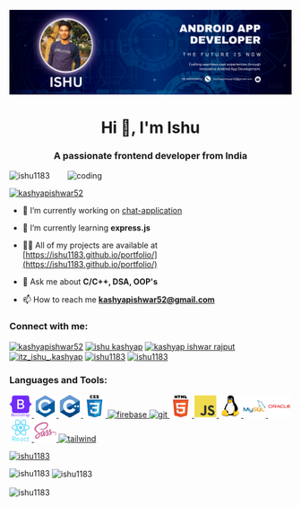 ![logo](https://github.com/Ishu1183/Ishu1183/blob/main/GitHub%20Banner.png)
<h1 align="center">Hi 👋, I'm Ishu</h1>
<h3 align="center">A passionate frontend developer from India</h3>

<img align="right" alt="coding" width="400" src="https://www.stealthtechnocrats.com/stealth_blogs/uploads/blogsdata/stealth.gif">

<p align="left"> <img src="https://komarev.com/ghpvc/?username=ishu1183&label=Profile%20views&color=0e75b6&style=flat" alt="ishu1183" /> </p>

<p align="left"> <a href="https://twitter.com/kashyapishwar52" target="blank"><img src="https://img.shields.io/twitter/follow/kashyapishwar52?logo=twitter&style=for-the-badge" alt="kashyapishwar52" /></a> </p>

- 🔭 I’m currently working on [chat-application](https://github.com/Ishu1183/chat-app)

- 🌱 I’m currently learning **express.js**

- 👨‍💻 All of my projects are available at [https://ishu1183.github.io/portfolio/](https://ishu1183.github.io/portfolio/)

- 💬 Ask me about **C/C++, DSA, OOP's**

- 📫 How to reach me **kashyapishwar52@gmail.com**

<h3 align="left">Connect with me:</h3>
<p align="left">
<a href="https://twitter.com/kashyapishwar52" target="blank"><img align="center" src="https://raw.githubusercontent.com/rahuldkjain/github-profile-readme-generator/master/src/images/icons/Social/twitter.svg" alt="kashyapishwar52" height="30" width="40" /></a>
<a href="https://www.linkedin.com/in/ishu-kashyap-82a8a3258/" target="blank"><img align="center" src="https://raw.githubusercontent.com/rahuldkjain/github-profile-readme-generator/master/src/images/icons/Social/linked-in-alt.svg" alt="ishu kashyap" height="30" width="40" /></a>
<a href="https://fb.com/kashyap ishwar rajput" target="blank"><img align="center" src="https://raw.githubusercontent.com/rahuldkjain/github-profile-readme-generator/master/src/images/icons/Social/facebook.svg" alt="kashyap ishwar rajput" height="30" width="40" /></a>
<a href="https://instagram.com/itz_ishu_kashyap._" target="blank"><img align="center" src="https://raw.githubusercontent.com/rahuldkjain/github-profile-readme-generator/master/src/images/icons/Social/instagram.svg" alt="itz_ishu_.kashyap" height="30" width="40" /></a>
<a href="https://www.hackerrank.com/ishu1183" target="blank"><img align="center" src="https://raw.githubusercontent.com/rahuldkjain/github-profile-readme-generator/master/src/images/icons/Social/hackerrank.svg" alt="ishu1183" height="30" width="40" /></a>
<a href="https://www.leetcode.com/ishu1183" target="blank"><img align="center" src="https://raw.githubusercontent.com/rahuldkjain/github-profile-readme-generator/master/src/images/icons/Social/leet-code.svg" alt="ishu1183" height="30" width="40" /></a>
</p>

<h3 align="left">Languages and Tools:</h3>
<p align="left"> <a href="https://getbootstrap.com" target="_blank" rel="noreferrer"> <img src="https://raw.githubusercontent.com/devicons/devicon/master/icons/bootstrap/bootstrap-plain-wordmark.svg" alt="bootstrap" width="40" height="40"/> </a> <a href="https://www.cprogramming.com/" target="_blank" rel="noreferrer"> <img src="https://raw.githubusercontent.com/devicons/devicon/master/icons/c/c-original.svg" alt="c" width="40" height="40"/> </a> <a href="https://www.w3schools.com/cpp/" target="_blank" rel="noreferrer"> <img src="https://raw.githubusercontent.com/devicons/devicon/master/icons/cplusplus/cplusplus-original.svg" alt="cplusplus" width="40" height="40"/> </a> <a href="https://www.w3schools.com/css/" target="_blank" rel="noreferrer"> <img src="https://raw.githubusercontent.com/devicons/devicon/master/icons/css3/css3-original-wordmark.svg" alt="css3" width="40" height="40"/> </a> <a href="https://firebase.google.com/" target="_blank" rel="noreferrer"> <img src="https://www.vectorlogo.zone/logos/firebase/firebase-icon.svg" alt="firebase" width="40" height="40"/> </a> <a href="https://git-scm.com/" target="_blank" rel="noreferrer"> <img src="https://www.vectorlogo.zone/logos/git-scm/git-scm-icon.svg" alt="git" width="40" height="40"/> </a> <a href="https://www.w3.org/html/" target="_blank" rel="noreferrer"> <img src="https://raw.githubusercontent.com/devicons/devicon/master/icons/html5/html5-original-wordmark.svg" alt="html5" width="40" height="40"/> </a> <a href="https://developer.mozilla.org/en-US/docs/Web/JavaScript" target="_blank" rel="noreferrer"> <img src="https://raw.githubusercontent.com/devicons/devicon/master/icons/javascript/javascript-original.svg" alt="javascript" width="40" height="40"/> </a> <a href="https://www.linux.org/" target="_blank" rel="noreferrer"> <img src="https://raw.githubusercontent.com/devicons/devicon/master/icons/linux/linux-original.svg" alt="linux" width="40" height="40"/> </a> <a href="https://www.mysql.com/" target="_blank" rel="noreferrer"> <img src="https://raw.githubusercontent.com/devicons/devicon/master/icons/mysql/mysql-original-wordmark.svg" alt="mysql" width="40" height="40"/> </a> <a href="https://www.oracle.com/" target="_blank" rel="noreferrer"> <img src="https://raw.githubusercontent.com/devicons/devicon/master/icons/oracle/oracle-original.svg" alt="oracle" width="40" height="40"/> </a> <a href="https://reactjs.org/" target="_blank" rel="noreferrer"> <img src="https://raw.githubusercontent.com/devicons/devicon/master/icons/react/react-original-wordmark.svg" alt="react" width="40" height="40"/> </a> <a href="https://sass-lang.com" target="_blank" rel="noreferrer"> <img src="https://raw.githubusercontent.com/devicons/devicon/master/icons/sass/sass-original.svg" alt="sass" width="40" height="40"/> </a> <a href="https://tailwindcss.com/" target="_blank" rel="noreferrer"> <img src="https://www.vectorlogo.zone/logos/tailwindcss/tailwindcss-icon.svg" alt="tailwind" width="40" height="40"/> </a> </p>

<p align="left"> <a href="https://github.com/ryo-ma/github-profile-trophy"><img src="https://github-profile-trophy.vercel.app/?username=ishu1183&theme=dracula" alt="ishu1183" /></a> </p>

<p><img align="left" src="https://github-readme-stats.vercel.app/api/top-langs?username=ishu1183&show_icons=true&locale=en&layout=compact" alt="ishu1183" /></p>

<p>&nbsp;<img align="center" src="https://github-readme-stats.vercel.app/api?username=ishu1183&show_icons=true&locale=en" alt="ishu1183" /></p>

<p><img align="center" src="https://github-readme-streak-stats.herokuapp.com/?user=ishu1183&" alt="ishu1183" /></p>
